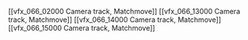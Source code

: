 [[vfx_066_02000 Camera track, Matchmove]]
[[vfx_066_13000 Camera track, Matchmove]]
[[vfx_066_14000 Camera track, Matchmove]]
[[vfx_066_15000 Camera track, Matchmove]]